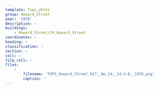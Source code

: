 ```yaml
---
template: fsps_photo
group: Howard_Street
year: '1978'
description: ~
buildings:
    - Howard_Street/24_Howard_Street
coordinates: ~
heading: ~
classification: ~
section: ~
cell: ~
film_roll: ~
files:
    -
        filename: 'FSPS_Howard_Street_027,_No_24,_14-2-D,_1978.png'
        caption: ''
---
```

